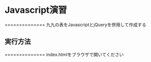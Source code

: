 # Javascript演習  
==============
九九の表をJavascriptとjQueryを併用して作成する

## 実行方法
==============
index.htmlをブラウザで開いてください
